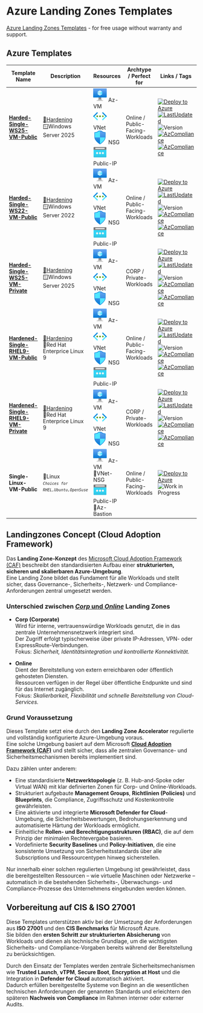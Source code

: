 # Azure Landing Zones Templates

[Azure Landing Zones Templates](#landingzones-concept-cloud-adoption-framework) - for free usage without warranty and support.

## Azure Templates

| Template Name | Description | Resources | Archtype / Perfect for | Links / Tags |
|---------|-----------|-----------|-------------|---------|
|[**Harded-Single-WS25-VM-Public**](arm-templates/Windows/README.md#harded-single-ws25-vm-public) | [💪Hardening](arm-templates/Windows/README.md#-os-config-security-baseline)<br> 🪟Windows Server 2025<br> | ![VM](/assets/svg/vm.svg) Az-VM<br> ![VNET](/assets/svg/vnet.svg) VNet<br> ![NSG](/assets/svg/nsg.svg) NSG<br> ![PIP](/assets/svg/pip.svg) Public-IP<br> | Online / Public-Facing-Workloads | [![Deploy to Azure](https://aka.ms/deploytoazurebutton)](https://portal.azure.com/#create/Microsoft.Template/uri/https%3A%2F%2Fraw.githubusercontent.com%2Fthinformatics%2Fazure-lz-templates%2Frefs%2Fheads%2Fmain%2Farm-templates%2FWindows%2FHarded-Single-WS25-VM-Public.json) [![LastUpdated](https://img.shields.io/badge/LastChange-10/2025-green)](https://thinformatics.com) ![Version](https://img.shields.io/badge/Version-1.0.0-blue) [![AzCompliance](https://img.shields.io/badge/ISO27001-violet)](#vorbereitung-auf-cis--iso-27001) [![AzCompliance](https://img.shields.io/badge/CIS-violet)](#vorbereitung-auf-cis--iso-27001) |
| [**Harded-Single-WS22-VM-Public**](arm-templates/Windows/README.md#harded-single-ws22-vm-public) | [💪Hardening](arm-templates/Windows/README.md#-os-config-security-baseline)<br> 🪟Windows Server 2022<br> | ![VM](/assets/svg/vm.svg) Az-VM<br> ![VNET](/assets/svg/vnet.svg) VNet<br> ![NSG](/assets/svg/nsg.svg) NSG<br> ![PIP](/assets/svg/pip.svg) Public-IP<br> | Online / Public-Facing-Workloads | [![Deploy to Azure](https://aka.ms/deploytoazurebutton)](https://portal.azure.com/#create/Microsoft.Template/uri/https%3A%2F%2Fraw.githubusercontent.com%2Fthinformatics%2Fazure-lz-templates%2Frefs%2Fheads%2Fmain%2Farm-templates%2FWindows%2FHarded-Single-WS22-VM-Public.json) [![LastUpdated](https://img.shields.io/badge/LastChange-09/2025-green)](https://thinformatics.com) ![Version](https://img.shields.io/badge/Version-0.0.9-blue) [![AzCompliance](https://img.shields.io/badge/ISO27001-violet)](#vorbereitung-auf-cis--iso-27001) [![AzCompliance](https://img.shields.io/badge/CIS-violet)](#vorbereitung-auf-cis--iso-27001) |
| [**Harded-Single-WS25-VM-Private**](arm-templates/Windows/README.md#harded-single-ws25-vm-private) | [💪Hardening](arm-templates/Windows/README.md#-os-config-security-baseline)<br> 🪟Windows Server 2025<br>  | ![VM](/assets/svg/vm.svg) Az-VM<br> ![VNET](/assets/svg/vnet.svg) VNet<br> ![NSG](/assets/svg/nsg.svg) NSG<br> | CORP / Private-Workloads | [![Deploy to Azure](https://aka.ms/deploytoazurebutton)](https://portal.azure.com/#create/Microsoft.Template/uri/https%3A%2F%2Fraw.githubusercontent.com%2Fthinformatics%2Fazure-lz-templates%2Frefs%2Fheads%2Fmain%2Farm-templates%2FWindows%2FHarded-Single-WS25-VM-Private.json) [![LastUpdated](https://img.shields.io/badge/LastChange-10/2025-green)](https://thinformatics.com) ![Version](https://img.shields.io/badge/Version-1.0.0-blue) [![AzCompliance](https://img.shields.io/badge/ISO27001-violet)](#vorbereitung-auf-cis--iso-27001) [![AzCompliance](https://img.shields.io/badge/CIS-violet)](#vorbereitung-auf-cis--iso-27001) |
| [**Hardened-Single-RHEL9-VM-Public**](arm-templates/Linux/README.md#hardened-single-rhel9-vm-public) | [💪Hardening](arm-templates/Linux/README.md#-linux-security-baseline-openscap--ssg)<br> 🐧Red Hat Enterprice Linux 9<br> | ![VM](/assets/svg/vm.svg) Az-VM<br> ![VNET](/assets/svg/vnet.svg) VNet<br> ![NSG](/assets/svg/nsg.svg) NSG<br> ![PIP](/assets/svg/pip.svg) Public-IP<br> | Online / Public-Facing-Workloads | [![Deploy to Azure](https://aka.ms/deploytoazurebutton)](https://portal.azure.com/#create/Microsoft.Template/uri/https%3A%2F%2Fraw.githubusercontent.com%2Fthinformatics%2Fazure-lz-templates%2Frefs%2Fheads%2Fmain%2Farm-templates%2FLinux%2FRed%2520Hat%2FHardened-Single-RHEL9-VM-Public.json)   [![LastUpdated](https://img.shields.io/badge/LastChange-10/2025-green)](https://thinformatics.com) ![Version](https://img.shields.io/badge/Version-1.0.0-blue) [![AzCompliance](https://img.shields.io/badge/ISO27001-violet)](#vorbereitung-auf-cis--iso-27001) [![AzCompliance](https://img.shields.io/badge/CIS-violet)](#vorbereitung-auf-cis--iso-27001) |
| [**Hardened-Single-RHEL9-VM-Private**](arm-templates/Linux/README.md#hardened-single-rhel9-vm-private) | [💪Hardening](arm-templates/Linux/README.md#-linux-security-baseline-openscap--ssg)<br> 🐧Red Hat Enterprice Linux 9<br>  | ![VM](/assets/svg/vm.svg) Az-VM<br> ![VNET](/assets/svg/vnet.svg) VNet<br> ![NSG](/assets/svg/nsg.svg) NSG<br> | CORP / Private-Workloads | [![Deploy to Azure](https://aka.ms/deploytoazurebutton)](https://portal.azure.com/#create/Microsoft.Template/uri/https%3A%2F%2Fraw.githubusercontent.com%2Fthinformatics%2Fazure-lz-templates%2Frefs%2Fheads%2Fmain%2Farm-templates%2FLinux%2FRed%2520Hat%2FHardened-Single-RHEL9-VM-Private.json) [![LastUpdated](https://img.shields.io/badge/LastChange-10/2025-green)](https://thinformatics.com) ![Version](https://img.shields.io/badge/Version-1.0.0-blue) [![AzCompliance](https://img.shields.io/badge/ISO27001-violet)](#vorbereitung-auf-cis--iso-27001) [![AzCompliance](https://img.shields.io/badge/CIS-violet)](#vorbereitung-auf-cis--iso-27001)|
| **Single-Linux-VM-Public** |  🐧Linux<br> <i><small>`Choices for RHEL,Ubuntu,OpenSuse`</small></i>  | ![VM](/assets/svg/vm.svg) Az-VM<br> 🧱VNet-NSG<br> ![PIP](/assets/svg/pip.svg) Public-IP<br> 🌉Az-Bastion<br> | Online / Public-Facing-Workloads | [![Deploy to Azure](https://aka.ms/deploytoazurebutton)](https://portal.azure.com/#create/Microsoft.Template/uri/https%3A%2F%2Fraw.githubusercontent.com%2Fthinformatics%2Fazure-lz-templates%2Frefs%2Fheads%2Fmain%2Farm-templates%2FLinux%2FHarded-Single-Linux-VM-Public.json) ![Work in Progress](https://img.shields.io/badge/status-Work%20in%20Progress-yellow) |

## Landingzones Concept (Cloud Adoption Framework)

Das **Landing Zone-Konzept** des [Microsoft Cloud Adoption Framework (CAF)](https://learn.microsoft.com/azure/cloud-adoption-framework/) beschreibt den standardisierten Aufbau einer **strukturierten, sicheren und skalierbaren Azure-Umgebung**.  
Eine Landing Zone bildet das Fundament für alle Workloads und stellt sicher, dass Governance-, Sicherheits-, Netzwerk- und Compliance-Anforderungen zentral umgesetzt werden.

### Unterschied zwischen [*Corp* und *Online*](https://learn.microsoft.com/en-us/azure/cloud-adoption-framework/ready/landing-zone/design-area/network-topology-and-connectivity) Landing Zones
- **Corp (Corporate)**  
  Wird für interne, vertrauenswürdige Workloads genutzt, die in das zentrale Unternehmensnetzwerk integriert sind.  
  Der Zugriff erfolgt typischerweise über private IP-Adressen, VPN- oder ExpressRoute-Verbindungen.  
  Fokus: *Sicherheit, Identitätsintegration und kontrollierte Konnektivität.*

- **Online**  
  Dient der Bereitstellung von extern erreichbaren oder öffentlich gehosteten Diensten.  
  Ressourcen verfügen in der Regel über öffentliche Endpunkte und sind für das Internet zugänglich.  
  Fokus: *Skalierbarkeit, Flexibilität und schnelle Bereitstellung von Cloud-Services.*

### Grund Voraussetzung
Dieses Template setzt eine durch den **Landing Zone Accelerator** regulierte und vollständig konfigurierte Azure-Umgebung voraus.  
Eine solche Umgebung basiert auf dem Microsoft [**Cloud Adoption Framework (CAF)**](https://learn.microsoft.com/en-us/azure/cloud-adoption-framework/) und stellt sicher, dass alle zentralen Governance- und Sicherheitsmechanismen bereits implementiert sind.

Dazu zählen unter anderem:
- Eine standardisierte **Netzwerktopologie** (z. B. Hub-and-Spoke oder Virtual WAN) mit klar definierten Zonen für Corp- und Online-Workloads.  
- Strukturiert aufgebaute **Management Groups**, **Richtlinien (Policies)** und **Blueprints**, die Compliance, Zugriffsschutz und Kostenkontrolle gewährleisten.  
- Eine aktivierte und integrierte **Microsoft Defender for Cloud**-Umgebung, die Sicherheitsbewertungen, Bedrohungserkennung und automatisierte Härtung der Workloads ermöglicht.  
- Einheitliche **Rollen- und Berechtigungsstrukturen (RBAC)**, die auf dem Prinzip der minimalen Rechtevergabe basieren.  
- Vordefinierte **Security Baselines** und **Policy-Initiativen**, die eine konsistente Umsetzung von Sicherheitsstandards über alle Subscriptions und Ressourcentypen hinweg sicherstellen.

Nur innerhalb einer solchen regulierten Umgebung ist gewährleistet, dass die bereitgestellten Ressourcen – wie virtuelle Maschinen oder Netzwerke – automatisch in die bestehenden Sicherheits-, Überwachungs- und Compliance-Prozesse des Unternehmens eingebunden werden können.

## Vorbereitung auf CIS & ISO 27001

Diese Templates unterstützen aktiv bei der Umsetzung der Anforderungen aus **ISO 27001** und den **CIS Benchmarks** für Microsoft Azure.  
Sie bilden den **ersten Schritt zur strukturierten Absicherung** von Workloads und dienen als technische Grundlage, um die wichtigsten Sicherheits- und Compliance-Vorgaben bereits während der Bereitstellung zu berücksichtigen.

Durch den Einsatz der Templates werden zentrale Sicherheitsmechanismen wie **Trusted Launch**, **vTPM**, **Secure Boot**, **Encryption at Host** und die Integration in **Defender for Cloud** automatisch aktiviert.  
Dadurch erfüllen bereitgestellte Systeme von Beginn an die wesentlichen technischen Anforderungen der genannten Standards und erleichtern den späteren **Nachweis von Compliance** im Rahmen interner oder externer Audits.